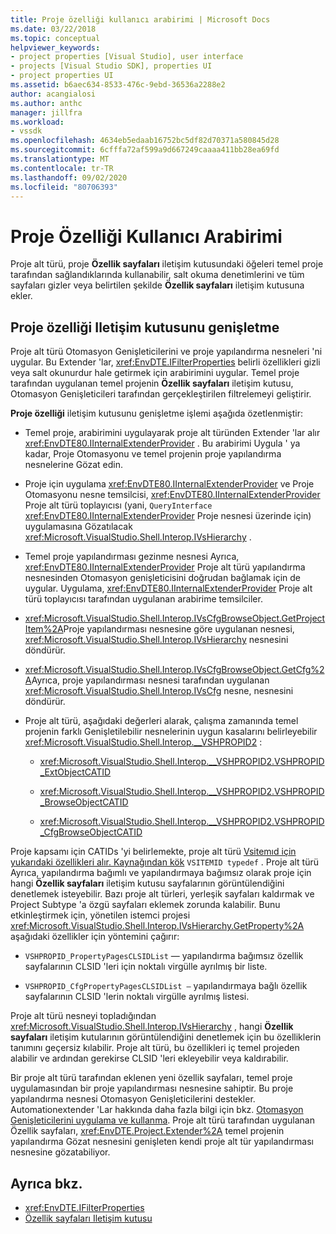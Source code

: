 ```yaml
---
title: Proje özelliği kullanıcı arabirimi | Microsoft Docs
ms.date: 03/22/2018
ms.topic: conceptual
helpviewer_keywords:
- project properties [Visual Studio], user interface
- projects [Visual Studio SDK], properties UI
- project properties UI
ms.assetid: b6aec634-8533-476c-9ebd-36536a2288e2
author: acangialosi
ms.author: anthc
manager: jillfra
ms.workload:
- vssdk
ms.openlocfilehash: 4634eb5edaab16752bc5df82d70371a580845d28
ms.sourcegitcommit: 6cfffa72af599a9d667249caaaa411bb28ea69fd
ms.translationtype: MT
ms.contentlocale: tr-TR
ms.lasthandoff: 09/02/2020
ms.locfileid: "80706393"
---
```

# <a name="project-property-user-interface"></a>Proje Özelliği Kullanıcı Arabirimi

Proje alt türü, proje **Özellik sayfaları** iletişim kutusundaki öğeleri temel proje tarafından sağlandıklarında kullanabilir, salt okuma denetimlerini ve tüm sayfaları gizler veya belirtilen şekilde **Özellik sayfaları** iletişim kutusuna ekler.

## <a name="extending-the-project-property-dialog-box"></a>Proje özelliği Iletişim kutusunu genişletme

Proje alt türü Otomasyon Genişleticilerini ve proje yapılandırma nesneleri 'ni uygular. Bu Extender 'lar, <xref:EnvDTE.IFilterProperties> belirli özellikleri gizli veya salt okunurdur hale getirmek için arabirimini uygular. Temel proje tarafından uygulanan temel projenin **Özellik sayfaları** iletişim kutusu, Otomasyon Genişleticileri tarafından gerçekleştirilen filtrelemeyi geliştirir.

**Proje özelliği** iletişim kutusunu genişletme işlemi aşağıda özetlenmiştir:

- Temel proje, arabirimini uygulayarak proje alt türünden Extender 'lar alır <xref:EnvDTE80.IInternalExtenderProvider> . Bu arabirimi Uygula ' ya kadar, Proje Otomasyonu ve temel projenin proje yapılandırma nesnelerine Gözat edin.

- Proje için uygulama <xref:EnvDTE80.IInternalExtenderProvider> ve Proje Otomasyonu nesne temsilcisi, <xref:EnvDTE80.IInternalExtenderProvider> Proje alt türü toplayıcısı (yani, `QueryInterface` <xref:EnvDTE80.IInternalExtenderProvider> Proje nesnesi üzerinde için) uygulamasına Gözatılacak <xref:Microsoft.VisualStudio.Shell.Interop.IVsHierarchy> .

- Temel proje yapılandırması gezinme nesnesi Ayrıca, <xref:EnvDTE80.IInternalExtenderProvider> Proje alt türü yapılandırma nesnesinden Otomasyon genişleticisini doğrudan bağlamak için de uygular. Uygulama, <xref:EnvDTE80.IInternalExtenderProvider> Proje alt türü toplayıcısı tarafından uygulanan arabirime temsilciler.

- <xref:Microsoft.VisualStudio.Shell.Interop.IVsCfgBrowseObject.GetProjectItem%2A>Proje yapılandırması nesnesine göre uygulanan nesnesi, <xref:Microsoft.VisualStudio.Shell.Interop.IVsHierarchy> nesnesini döndürür.

- <xref:Microsoft.VisualStudio.Shell.Interop.IVsCfgBrowseObject.GetCfg%2A>Ayrıca, proje yapılandırması nesnesi tarafından uygulanan <xref:Microsoft.VisualStudio.Shell.Interop.IVsCfg> nesne, nesnesini döndürür.

- Proje alt türü, aşağıdaki değerleri alarak, çalışma zamanında temel projenin farklı Genişletilebilir nesnelerinin uygun kasalarını belirleyebilir <xref:Microsoft.VisualStudio.Shell.Interop.__VSHPROPID2> :

  - <xref:Microsoft.VisualStudio.Shell.Interop.__VSHPROPID2.VSHPROPID_ExtObjectCATID>

  - <xref:Microsoft.VisualStudio.Shell.Interop.__VSHPROPID2.VSHPROPID_BrowseObjectCATID>

  - <xref:Microsoft.VisualStudio.Shell.Interop.__VSHPROPID2.VSHPROPID_CfgBrowseObjectCATID>

Proje kapsamı için CATIDs 'yi belirlemekte, proje alt türü [Vsitemıd için yukarıdaki özellikleri alır. Kaynağından kök](<xref:Microsoft.VisualStudio.VSConstants.VSITEMID#Microsoft_VisualStudio_VSConstants_VSITEMID_Root>) `VSITEMID typedef` . Proje alt türü Ayrıca, yapılandırma bağımlı ve yapılandırmaya bağımsız olarak proje için hangi **Özellik sayfaları** iletişim kutusu sayfalarının görüntülendiğini denetlemek isteyebilir. Bazı proje alt türleri, yerleşik sayfaları kaldırmak ve Project Subtype 'a özgü sayfaları eklemek zorunda kalabilir. Bunu etkinleştirmek için, yönetilen istemci projesi <xref:Microsoft.VisualStudio.Shell.Interop.IVsHierarchy.GetProperty%2A> aşağıdaki özellikler için yöntemini çağırır:

- `VSHPROPID_PropertyPagesCLSIDList` — yapılandırma bağımsız özellik sayfalarının CLSID 'leri için noktalı virgülle ayrılmış bir liste.

- `VSHPROPID_CfgPropertyPagesCLSIDList —` yapılandırmaya bağlı özellik sayfalarının CLSID 'lerin noktalı virgülle ayrılmış listesi.

Proje alt türü nesneyi topladığından <xref:Microsoft.VisualStudio.Shell.Interop.IVsHierarchy> , hangi **Özellik sayfaları** iletişim kutularının görüntülendiğini denetlemek için bu özelliklerin tanımını geçersiz kılabilir. Proje alt türü, bu özellikleri iç temel projeden alabilir ve ardından gerekirse CLSID 'leri ekleyebilir veya kaldırabilir.

Bir proje alt türü tarafından eklenen yeni özellik sayfaları, temel proje uygulamasından bir proje yapılandırması nesnesine sahiptir. Bu proje yapılandırma nesnesi Otomasyon Genişleticilerini destekler. Automationextender 'Lar hakkında daha fazla bilgi için bkz. [Otomasyon Genişleticilerini uygulama ve kullanma](https://msdn.microsoft.com/Library/0d5c218c-f412-4b28-ab0c-33a611f62356). Proje alt türü tarafından uygulanan Özellik sayfaları, <xref:EnvDTE.Project.Extender%2A> temel projenin yapılandırma Gözat nesnesini genişleten kendi proje alt tür yapılandırması nesnesine gözatabiliyor.

## <a name="see-also"></a>Ayrıca bkz.

- <xref:EnvDTE.IFilterProperties>
- [Özellik sayfaları Iletişim kutusu](/previous-versions/visualstudio/visual-studio-2010/as5chysf(v=vs.100))
